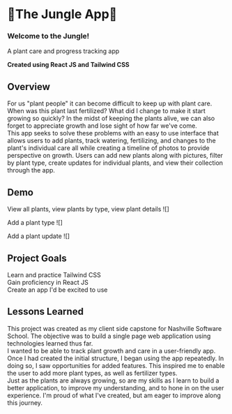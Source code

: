 <H1>🌿The Jungle App🌿</H1>
<h3>Welcome to the Jungle!</h3>

A plant care and progress tracking app

**Created using React JS and Tailwind CSS**

<H2>Overview</H2>
For us "plant people" it can become difficult to keep up with plant care. When was this plant last fertilized? What did I change to make it start growing so quickly? In the midst of keeping the plants alive, we can also forget to appreciate growth and lose sight of how far we've come. 
<br>
This app seeks to solve these problems with an easy to use interface that allows users to add plants, track watering, fertilizing, and changes to the plant's individual care all while creating a timeline of photos to provide perspective on growth. Users can add new plants along with pictures, filter by plant type, create updates for individual plants, and view their collection through the app. 

<H2>Demo</H2>
View all plants, view plants by type, view plant details
![]

Add a plant type
![]

Add a plant update
![]

<H2>Project Goals</H2>
Learn and practice Tailwind CSS <br/>
Gain proficiency in React JS <br/>
Create an app I'd be excited to use <br/>

<H2>Lessons Learned</H2>
This project was created as my client side capstone for Nashville Software School. The objective was to build a single page web application using technologies learned thus far. 

<br/> 
I wanted to be able to track plant growth and care in a user-friendly app. Once I had created the initial structure, I began using the app repeatedly. In doing so, I saw opportunities for added features. This inspired me to enable the user to add more plant types, as well as fertilizer types. 

<br/>
Just as the plants are always growing, so are my skills as I learn to build a better application, to improve my understanding, and to hone in on the user experience. I'm proud of what I've created, but am eager to improve along this journey. 



